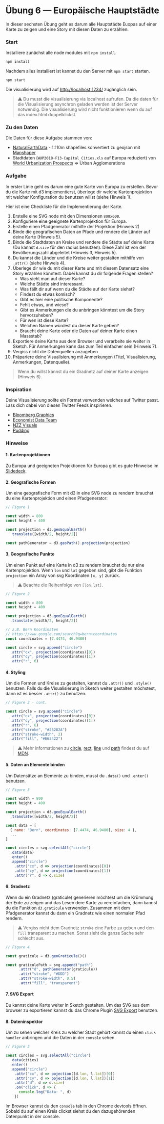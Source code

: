 
# Übung 6 — Europäische Hauptstädte

In dieser sechsten Übung geht es darum alle Hauptstädte Euopas auf einer Karte zu zeigen und eine Story mit diesen Daten zu erzählen.

### Start

Installiere zunächst alle node modules mit `npm install`.

```bash
npm install
```

Nachdem alles installiert ist kannst du den Server mit `npm start` starten.

```bash
npm start
```

Die visualisierung wird auf [http://localhost:1234/](http://localhost:1234/) zugänglich sein.

> ⚠️ Du musst die visualisierung via localhost aufrufen. Da die daten für die Visualisierung asynchron geladen werden ist der Server notwendig. Die visualisierung wird nicht funktionieren wenn du auf das index.html doppelklickst.

### Zu den Daten

Die Daten für diese Aufgabe stammen von:

* [NaturalEarthData](https://www.naturalearthdata.com/downloads/) - 1:110m shapefiles konvertiert zu geojson mit [Mapshaper](https://mapshaper.org/)
* Stadtdaten (`WUP2018-F13-Capital_Cities.xls` auf Europa reduziert) von [World Urbanization Prospects](https://population.un.org/wup/Download/) => Urban Agglomerations

### Aufgabe

In erster Linie geht es darum eine gute Karte von Europa zu erstellen. Bevor du die Karte mit d3 implementierst, überlege dir welche Kartenprojektion mit welcher Konfiguration du benutzen willst (siehe Hinweis 1).

Hier ist eine Checkliste für die Implementierung der Karte.

1. Erstelle eine SVG node mit den Dimensionen `800x600`.
2. Konfiguriere eine geeignete Kartenprojektion für Europa.
3. Erstelle einen Pfadgenerator mithilfe der Projektion (Hinweis 2)
4. Binde die geografischen Daten an Pfade und rendere die Länder auf deine Karte (Hinweis 5).
5. Binde die Stadtdaten an Kreise und rendere die Städte auf deine Karte (Du kannst `d.size` für den radius benutzen). Diese Zahl ist von der Bevölkerungszahl abgeleitet (Hinweis 3, Hinweis 5).
6.  Du kannst die Länder und die Kreise weiter gestalten mithilfe von `.attr()` (siehe Hinweis 4).
7. Überlege dir wie du mit dieser Karte und mit diesem Datensatz eine Story erzählen könntest. Dabei kannst du dir folgende Fragen stellen?
    * Was sieht man auf dieser Karte?
    * Welche Städte sind interessant.
    * Was fällt dir auf wenn du die Städte auf der Karte siehst?
    * Findest du etwas komisch?
    * Gibt es hier eine politische Komponente?
    * Fehlt etwas, und wieso?
    * Gibt es Anmerkungen die du anbringen könntest um die Story hervorzuheben?
    * Für wen ist diese Karte?
    * Welchen Namen würdest du dieser Karte geben?
    * Braucht deine Karte oder die Daten auf deiner Karte einen Massstab?
8. Exportiere deine Karte aus dem Browser und verarbeite sie weiter in Sketch. Für Anmerkungen kann das zum Teil einfacher sein (Hinweis 7).
9. Vergiss nicht die Datenquellen anzugeben
10. Präpariere deine Visualisierung mit Anmerkungen (Titel, Visualisierung, Anmerkungen, Datenquelle).

> Wenn du willst kannst du ein Gradnetz auf deiner Karte anzeigen (Hinweis 6).

### Inspiration

Deine Visualisierung sollte ein Format verwenden welches auf Twitter passt. Lass dich dabei von diesen Twitter Feeds inspirieren.

* [Bloomberg Graphics](https://twitter.com/BBGVisualData)
* [Economist Data Team](https://twitter.com/ECONdailycharts)
* [NZZ Visuals](https://twitter.com/nzzvisuals)
* [Pudding](https://twitter.com/puddingviz)

### Hinweise

#### 1. Kartenprojektionen

Zu Europa und geeigneten Projektionen für Europa gibt es gute Hinweise im [Slidedeck](https://geografie-visualisierung.netlify.com/).

#### 2. Geografische Formen

Um eine geografische Form mit d3 in eine SVG node zu rendern brauchst du eine Kartenprojektion und einen Pfadgenerator:

```js
// Figure 1

const width = 800
const height = 400

const projection = d3.geoEqualEarth()
  .translate([width/2, height/2])

const pathGenerator = d3.geoPath().projection(projection)

```

#### 3. Geografische Punkte

Um einen Punkt auf eine Karte in d3 zu rendern brauchst du nur eine Kartenprojektion. Wenn `lon` und `lat` gegeben sind, gibt die Funktion `projection` ein Array von svg Koordinaten `[x, y]` zurück.

> ⚠️ Beachte die Reihenfolge von `[lon,lat]`. 

```js
// Figure 2

const width = 800
const height = 400

const projection = d3.geoEqualEarth()
  .translate([width/2, height/2])

// z.B. Bern Koordinaten
// https://www.google.com/search?q=bern+coordinates
const coordinates = [7.4474, 46.9480]

const circle = svg.append("circle")
  .attr("cx", projection(coordinates)[0])
  .attr("cy", projection(coordinates)[1])
  .attr("r", 6)

```

#### 4. Styling

Um die Formen und Kreise zu gestalten, kannst du `.attr()` und `.style()` benutzen. Falls du die Visualisierung in Sketch weiter gestalten möchstest, dann ist es besser `.attr()` zu benutzen.

```js
// Figure 2 - cont.

const circle = svg.append("circle")
  .attr("cx", projection(coordinates)[0])
  .attr("cy", projection(coordinates)[1])
  .attr("r", 6)
  .attr("stroke", "#25282A")
  .attr("stroke-width", 2)
  .attr("fill", "#E63422")

```

> ⚠️ Mehr informationen zu [circle](https://developer.mozilla.org/en-US/docs/Web/SVG/Element/circle), [rect](https://developer.mozilla.org/en-US/docs/Web/SVG/Element/rect), [line](https://developer.mozilla.org/en-US/docs/Web/SVG/Element/line) und [path](https://developer.mozilla.org/en-US/docs/Web/SVG/Element/path) findest du auf [MDN](https://developer.mozilla.org/en-US/).

#### 5. Daten an Elemente binden

Um Datensätze an Elemente zu binden, musst du `.data()` und `.enter()` benutzen.

```js
// Figure 3

const width = 800
const height = 400

const projection = d3.geoEqualEarth()
  .translate([width/2, height/2])

const data = [
  { name: "Bern", coordinates: [7.4474, 46.9480], size: 4 },
  ...
]

const circles = svg.selectAll("circle")
  .data(data)
  .enter()
  .append("circle")
    .attr("cx", d => projection(coordinates)[0])
    .attr("cy", d => projection(coordinates)[1])
    .attr("r", d => d.size)

```

#### 6. Gradnetz

Wenn du ein Gradnetz (graticule) generieren möchtest um die Krümmung der Erde zu zeigen und das Lesen dere Karte zu vereinfachen, dann kannst du die Funktion `d3.graticule` verwenden. Zusammen mit dem Pfadgenerator kannst du dann ein Gradnetz wie einen normalen Pfad rendern.

> ⚠️ Vergiss nicht dem Gradnetz `stroke` eine Farbe zu geben und den `fill` transparent zu machen. Sonst sieht die ganze Sache sehr schlecht aus.

```js
// Figure 4

const graticule = d3.geoGraticule()()

const graticulePath = svg.append("path")
      .attr("d", pathGenerator(graticule))
      .attr("stroke", "#DDD")
      .attr("stroke-width", 0.5)
      .attr("fill", "transparent")

```

#### 7. SVG Export

Du kannst deine Karte weiter in Sketch gestalten. Um das SVG aus dem browser zu exportieren kannst du das Chrome Plugin [SVG Export](https://chrome.google.com/webstore/detail/svg-export/naeaaedieihlkmdajjefioajbbdbdjgp?hl=en-GB) benutzen.

#### 8. Dateninspektor

Um zu sehen welcher Kreis zu welcher Stadt gehört kannst du einen `click handler` anbringen und die Daten in der `console` sehen.

```js
// Figure 5

const circles = svg.selectAll("circle")
  .data(cities)
  .enter()
  .append("circle")
    .attr("cx", d => pojection([d.lon, l.lat])[0])
    .attr("cy", d => pojection([d.lon, l.lat])[1])
    .attr("d", d => d.size)
    .on("click", d => {
      console.log("Data: ", d)
    })

```

Im Browser kannst du den `console` tab in den Chrome devtools öffnen. Sobald du auf einen Kreis clickst siehst du den dazugehörenden Datenpunkt in der console.
